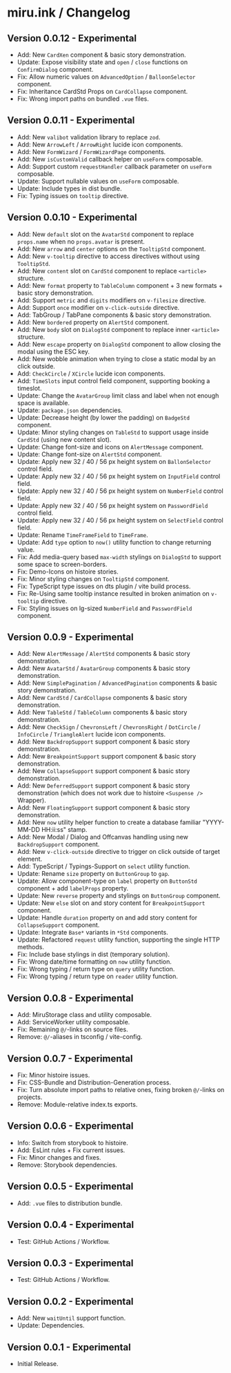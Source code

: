 miru.ink / Changelog
====================

## Version 0.0.12 - Experimental
- Add: New `CardXen` component & basic story demonstration.
- Update: Expose visibility state and `open` / `close` functions on `ConfirmDialog` component.
- Fix: Allow numeric values on `AdvancedOption` / `BalloonSelector` component.
- Fix: Inheritance CardStd Props on `CardCollapse` component.
- Fix: Wrong import paths on bundled `.vue` files.

## Version 0.0.11 - Experimental
- Add: New `valibot` validation library to replace `zod`.
- Add: New `ArrowLeft` / `ArrowRight` lucide icon components.
- Add: New `FormWizard` / `FormWizardPage` components.
- Add: New `isCustomValid` callback helper on `useForm` composable.
- Add: Support custom `requestHandler` callback parameter on `useForm` composable.
- Update: Support nullable values on `useForm` composable.
- Update: Include types in dist bundle.
- Fix: Typing issues on `tooltip` directive.

## Version 0.0.10 - Experimental
- Add: New `default` slot on the `AvatarStd` component to replace `props.name` when no `props.avatar` is present.
- Add: New `arrow` and `center` options on the `TooltipStd` component.
- Add: New `v-tooltip` directive to access directives without using `TooltipStd`.
- Add: New `content` slot on `CardStd` component to replace `<article>` structure.
- Add: New `format` property to `TableColumn` component + 3 new formats + basic story demonstration.
- Add: Support `metric` and `digits` modifiers on `v-filesize` directive.
- Add: Support `once` modifier on `v-click-outside` directive.
- Add: TabGroup / TabPane components & basic story demonstration.
- Add: New `bordered` property on `AlertStd` component.
- Add: New `body` slot on `DialogStd` component to replace inner `<article>` structure.
- Add: New `escape` property on `DialogStd` component to allow closing the modal using the ESC key.
- Add: New wobble animation when trying to close a static modal by an click outside.
- Add: `CheckCircle` / `XCircle` lucide icon components.
- Add: `TimeSlots` input control field component, supporting booking a timeslot.
- Update: Change the `AvatarGroup` limit class and label when not enough space is available.
- Update: `package.json` dependencies.
- Update: Decrease height (by lower the padding) on `BadgeStd` component.
- Update: Minor styling changes on `TableStd` to support usage inside `CardStd` (using new content slot).
- Update: Change font-size and icons on `AlertMessage` component.
- Update: Change font-size on `AlertStd` component.
- Update: Apply new 32 / 40 / 56 px height system on `BallonSelector` control field.
- Update: Apply new 32 / 40 / 56 px height system on `InputField` control field.
- Update: Apply new 32 / 40 / 56 px height system on `NumberField` control field.
- Update: Apply new 32 / 40 / 56 px height system on `PasswordField` control field.
- Update: Apply new 32 / 40 / 56 px height system on `SelectField` control field.
- Update: Rename `TimeFrameField` to `TimeFrame`.
- Update: Add `type` option to `now()` utility function to change returning value.
- Fix: Add media-query based `max-width` stylings on `DialogStd` to support some space to screen-borders.
- Fix: Demo-Icons on histoire stories.
- Fix: Minor styling changes on `TooltipStd` component.
- Fix: TypeScript type issues on dts plugin / vite build process.
- Fix: Re-Using same tooltip instance resulted in broken animation on `v-tooltip` directive.
- Fix: Styling issues on lg-sized `NumberField` and `PasswordField` component.

## Version 0.0.9 - Experimental
- Add: New `AlertMessage` / `AlertStd` components & basic story demonstration.
- Add: New `AvatarStd` / `AvatarGroup` components & basic story demonstration.
- Add: New `SimplePagination` / `AdvancedPagination` components & basic story demonstration.
- Add: New `CardStd` / `CardCollapse` components & basic story demonstration.
- Add: New `TableStd` / `TableColumn` components & basic story demonstration.
- Add: New `CheckSign` / `ChevronsLeft` / `ChevronsRight` / `DotCircle` / `InfoCircle` / `TriangleAlert` lucide icon components.
- Add: New `BackdropSupport` support component & basic story demonstration.
- Add: New `BreakpointSupport` support component & basic story demonstration.
- Add: New `CollapseSupport` support component & basic story demonstration.
- Add: New `DeferredSupport` support component & basic story demonstration (which does not work due to histoire `<Suspense />` Wrapper).
- Add: New `FloatingSupport` support component & basic story demonstration.
- Add: New `now` utility helper function to create a database familiar "YYYY-MM-DD HH:ii:ss" stamp.
- Add: New Modal / Dialog and Offcanvas handling using new `BackdropSupport` component.
- Add: New `v-click-outside` directive to trigger on click outside of target element.
- Add: TypeScript / Typings-Support on `select` utility function.
- Update: Rename `size` property on `ButtonGroup` to `gap`.
- Update: Allow component-type on `label` property on `ButtonStd` component + add `labelProps` property.
- Update: New `reverse` property and stylings on `ButtonGroup` component.
- Update: New `else` slot on and story content for `BreakpointSupport` component.
- Update: Handle `duration` property on and add story content for `CollapseSupport` component.
- Update: Integrate `Base*` variants in `*Std` components.
- Update: Refactored `request` utility function, supporting the single HTTP methods.
- Fix: Include base stylings in dist (temporary solution).
- Fix: Wrong date/time formatting on `now` utility function.
- Fix: Wrong typing / return type on `query` utility function.
- Fix: Wrong typing / return type on `reader` utility function.

## Version 0.0.8 - Experimental
- Add: MiruStorage class and utility composable.
- Add: ServiceWorker utility composable.
- Fix: Remaining `@/`-links on source files.
- Remove: `@/`-aliases in tsconfig / vite-config.

## Version 0.0.7 - Experimental
- Fix: Minor histoire issues.
- Fix: CSS-Bundle and Distribution-Generation process.
- Fix: Turn absolute import paths to relative ones, fixing broken `@/`-links on projects.
- Remove: Module-relative index.ts exports.

## Version 0.0.6 - Experimental
- Info: Switch from storybook to histoire.
- Add: EsLint rules + Fix current issues.
- Fix: Minor changes and fixes.
- Remove: Storybook dependencies.

## Version 0.0.5 - Experimental
- Add: `.vue` files to distribution bundle.

## Version 0.0.4 - Experimental
- Test: GitHub Actions / Workflow.

## Version 0.0.3 - Experimental
- Test: GitHub Actions / Workflow.

## Version 0.0.2 - Experimental
- Add: New `waitUntil` support function.
- Update: Dependencies.

## Version 0.0.1 - Experimental
- Initial Release.
